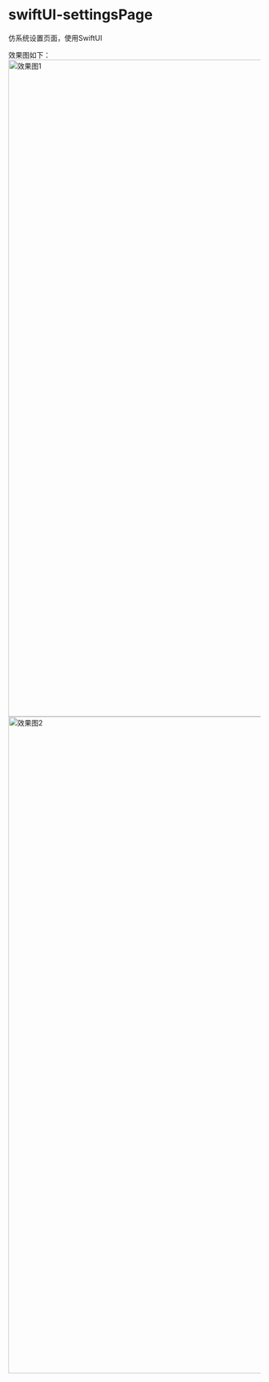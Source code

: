 # swiftUI-settingsPage
仿系统设置页面，使用SwiftUI

效果图如下：
<img width="603" height="1311" alt="效果图1" src="https://github.com/user-attachments/assets/7d834c40-91d6-4009-9082-459317e449e6" />
<img width="603" height="1311" alt="效果图2" src="https://github.com/user-attachments/assets/8209f390-0ec4-41f0-8d89-e71853e120e4" />


